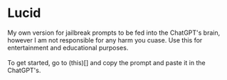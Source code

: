 # Lucid
My own version for jailbreak prompts to be fed into the ChatGPT's brain, however I am not responsible for any harm you cuase. Use this for entertainment and educational purposes.<br><br>
To get started, go to (this)[] and copy the prompt and paste it in the ChatGPT's.
